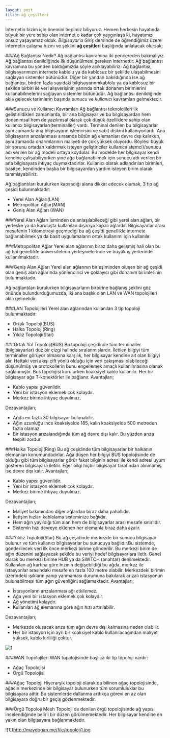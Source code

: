 ```yaml
---
layout: post
title: ağ çeşitleri
---
```

İnternetin bizim için önemini hepimiz biliyoruz. Hemen herkesin hayatında büyük bir yere sahip olan internet o kadar
çok yaygınlaştı ki, hayatımızı onsuz yaşayamaz olduk. *Bilgisayar'a Giriş* dersinde de öğrendiğimiz üzere internetin çalışma hızını ve şeklini **ağ çeşitleri** başlığında  anlatacak olursak;

###Ağ Bağlantısı Nedir?
Ağ bağlantısı kavramına iki pencereden bakmalıyız. Ağ bağlantısı denildiğinde
ilk düşünülmesi gereken internettir. Ağ bağlantısı kavramına bu yönden
baktığımızda şöyle açıklayabiliriz: Ağ bağlantısı, bilgisayarımızın internete
kablolu ya da kablosuz bir şekilde ulaşabilmesini sağlayan sistemler bütünüdür.
Diğer bir yandan bakıldığında ise ağ bağlantısı, birden fazla sayıdaki
bilgisayarınmkablolu ya da kablosuz bir şekilde birbiri ile veri
alışverişinin yanında ortak donanım birimlerini kullanabilmelerini
sağlayan sistemler bütünüdür.
    Ağ bağlantısı denildiğinde akla gelecek terimlerin başında *sunucu*
ve *kullanıcı* kavramları gelmektedir.

###Sunucu ve Kullanıcı Kavramları
Ağ bağlantısı teknolojileri ilk geliştirildikleri zamanlarda, bir ana bilgisayar ve bu bilgisayardan hem donanımsal hem de
yazılımsal olarak çok düşük özelliklere sahip olan
kullanıcı bilgisayarları(terminaller) vardı. Terminal denilen bu bilgisayarlar aynı zamanda ana bilgisayarın işlemcisini ve
sabit diskini kullanıyorlardı. Ana bilgisayarın arızalanması sırasında bütün ağ
elemanları devre dışı kalırken, aynı zamanda onarımlarının maliyeti de çok
yüksek oluyordu. Böylesi büyük bir sorunu ortadan kaldırmak isteyen geliştiriciler
kullanıcı(istemci)/sunucu adı verilen bir ağ modeli ortaya koydular. Bu modelde her
bilgisayar kendi kendine çalışabiliyorken yine ağa bağlanabilmek için sunucu adı verilen bir ana bilgisayara ihtiyaç
duymaktadırlar. Kullanıcı olarak adlandırılan  birimleri, basitçe, kendinden
başka bir bilgisayardan yardım isteyen birim olarak tanımlayabiliriz.

Ağ bağlantıları kurulurken kapsadığı alana dikkat edecek olursak, 3 tip ağ
çeşidi bulunmaktadır:

- Yerel Alan Ağları(LAN)
- Metropolitan Ağlar(MAN)
- Geniş Alan Ağları (WAN)

###Yerel Alan Ağları
İsminden de anlaşılabileceği gibi yerel alan ağları, bir yerleşke ya da
kuruluşta kullanılan dışarıya kapalı ağlardır.
Bilgisayarlar arası mesafenin 1 kilometreyi geçmediği bu ağ çeşidi genellikle
internete bağlanabilmek ya da basit uygulamaların ortak kullanımı için
kullanılır.

###Metropolitan Ağlar
Yerel alan ağlarının biraz daha gelişmiş hali olan bu ağ tipi genellikle
üniversitelerin yerleşmelerinde ve büyük iş yerlerinde kullanılmaktadır.

###Geniş Alan Ağları
Yerel alan ağlarının birleşiminden oluşan bir ağ çeşidi olan geniş alan
ağlarında yönlendirici ve çoklayıcı gibi donanım birimlerinin bulunmaktadır.

Ağ bağlantıları kurulurken bilgisayarların birbirine bağlanış şeklini göz
önünde bulundurduğumuzda, iki ana başlık olan LAN ve WAN topolojileri akla
gelmelidir.

###LAN Topolojileri
Yerel alan ağlarından kullanılan 3 tip topoloji bulunmaktadır:

- Ortak Topoloji(BUS)
- Halka Topoloji(Ring)
- Yıldız Topoloji(Star)

###Ortak Yol Topoloji(BUS)
Bu topoloji çeşidinde tüm terminaller (bilgisayarlar) düz bir çizgi halinde
sıralanmışlardır. İletilen bilgiyi tüm terminaller görüyor olmasına
karşılık, her bilgisayar kendine ait olan bilgiyi alır. Hattaki veri akışı çift yönlü olduğu için veri çakışması olabileceği düşünülmüş
ve protokollerin bunu engellemek amaçlı kullanılmasına olanak sağlanmıştır. Bus
topolojisi kurulurken koaksiyel kablo kullanılır. Her bir bilgisayar ağa
T-konektörler ile bağlanır.
Avantajları;
- Kablo yapısı güvenlidir.
- Yeni bir istasyon eklemek çok kolaydır.
- Merkez birime ihtiyaç duyulmaz.

Dezavantajları;
- Ağda en fazla 30 bilgisayar bulunabilir.
- Ağın uzunluğu ince koaksiyelde 185, kalın koaksiyelde 500 metreden fazla olamaz.
- Bir istasyon arızalandığında tüm ağ devre dışı kalır. Bu yüzden arıza tespiti
  zordur.
  
###Halka Topoloji(Ring)
Bu ağ çeşidinde tüm bilgisayarlar bir halkanın elemanları konumundadırlar. Ağa
düşen her bilgiyi BUS topolojisinde de olduğu gibi tüm bilgisayarlar görür fakat
bilginin adresi ile kendi adresi uyum gösteren bilgisayara iletilir. Eğer bilgi
hiçbir bilgisayar tarafından alınmamış ise devre dışı kalır.
Avantajları;
- Kablo yapısı güvenlidir.
- Yeni bir istasyon eklemek çok kolaydır.
- Merkez birime ihtiyaç duyulmaz.

Dezavantajları;
- Maliyet bakımından diğer ağlardan biraz daha pahallıdır.
- İletişim hızları kablolama sisteminize bağlıdır.
- Hem ağın yayıldığı tüm alan hem de bilgisayarlar arası
mesafe sınırlıdır.
- Sistemin hızı devreye eklenen her elemanla biraz daha azalır.

###Yıldız Topoloji(Star)
Bu ağ çeşidinde merkezde bir sunucu bilgisayar bulunur ve tüm kullanıcı
bilgisayarlar bu sunucuya bağlıdır.Bu sistemde, gönderilecek veri ilk önce merkezi birime gönderilir. Bu merkezi
birim de ağın düzenini sağlayacak şekilde bu veriyi hedef bilgisayarlara iletir.
Genel olarak bu merkezi birime HUB ya da SWITCH (anahtar) denilmektedir.
Kullanılan ağ kartına göre hızının değişebildiği bu ağda, merkez ile istasyonlar
arasındaki mesafe en fazla 100 metre olabilir.
Merkezdeki birimin üzerindeki ışıkların yanıp yanmaması durumuna bakılarak
arızalı istasyonun bulunabilmesi tüm ağın güvenliğini sağlamaktadır.
Avantajları;
- İstasyonların arızalanması ağı etkilemez.
- Ağa yeni bir istasyon eklemek çok kolaydır.
- Ağ yönetimi kolaydır.
- Kullanılan ağ elemanına göre ağın hızı artırılabilir.

Dezavantajları;
- Merkezde oluşacak arıza tüm ağın devre dışı kalmasına neden olabilir.
- Her bir istasyon için ayrı bir koaksiyel kablo kullanılacağından maliyet
  yüksek, kablo kirliliği çoktur.

![1](http://maydogan.me/file/topoloji.jpg)

###WAN Topolojileri
WAN topolojisinde başlıca iki tip topoloji vardır:

- Ağaç Topolojisi
- Örgü Topolojisi

###Ağaç Topoloji
Hiyerarşik topoloji olarak da bilinen ağaç topolojisinde, ağacın merkezinde bir
bilgisayar bulunurken tüm sorumluluklar bu bilgisayara aittir. Bu
sistemlerde dallanma arttıkça görevi en az olan bilgisayara doğru bir geçiş
gözlenmektedir.

###Örgü Topoloji
Mesh Topoloji de denilen örgü topolojisinde ağ yapısı incelendiğinde belirli bir
düzen görülmemektedir. Her bilgisayar kendine en yakın olan bilgisayara
bağlanmaktadır.

![1](http://maydogan.me/file/topoloji1.jpg
